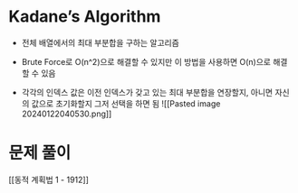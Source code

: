 # Kadane’s Algorithm
- 전체 배열에서의 최대 부분합을 구하는 알고리즘
- Brute Force로 O(n^2)으로 해결할 수 있지만 이 방법을 사용하면 O(n)으로 해결할 수 있음

- 각각의 인덱스 값은 이전 인덱스가 갖고 있는 최대 부분합을 연장할지, 아니면 자신의 값으로 초기화할지 그저 선택을 하면 됨
![[Pasted image 20240122040530.png]]


# 문제 풀이
[[동적 계획법 1 - 1912]]